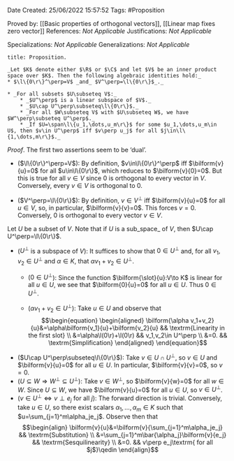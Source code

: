 <div class="topSpace"></div>

Date Created: 25/06/2022 15:57:52
Tags: #Proposition

Proved by: [[Basic properties of orthogonal vectors]], [[Linear map fixes zero vector]]
References: _Not Applicable_
Justifications: _Not Applicable_

Specializations: _Not Applicable_
Generalizations: _Not Applicable_

``` ad-Proposition
title: Proposition.

_Let $K$ denote either $\R$ or $\C$ and let $V$ be an inner product space over $K$. Then the following algebraic identities hold:_
* $\l\{0\r\}^\perp=V$ _and_ $V^\perp=\l\{0\r\}$_._

* _For all subsets $U\subseteq V$:_
    * _$U^\perp$ is a linear subspace of $V$._
    * _$U\cap U^\perp\subseteq\l\{0\r\}$._
    * _For all $W\subseteq V$ with $U\subseteq W$, we have $W^\perp\subseteq U^\perp$._
    * _If $U=\span\l\{u_1,\dots,u_m\r\}$ for some $u_1,\dots,u_m\in U$, then $v\in U^\perp$ iff $v\perp u_j$ for all $j\in\l\{1,\dots,m\r\}$._

```

_Proof_. The first two assertions seem to be $\textrm{`}$dual$\textrm{'}$.
* ($\l\{0\r\}^\perp=V$): By definition, $v\in\l\{0\r\}^\perp$ iff $\bilform{v}{u}=0$ for all $u\in\l\{0\r\}$, which reduces to $\bilform{v}{0}=0$. But this is true for all $v\in V$ since $0$ is orthogonal to every vector in $V$. Conversely, every $v\in V$ is orthogonal to $0$.

* ($V^\perp=\l\{0\r\}$): By definition, $v\in V^\perp$ iff $\bilform{v}{u}=0$ for all $u\in V$, so, in particular, $\bilform{v}{v}=0$. This forces $v=0$. Conversely, $0$ is orthogonal to every vector $v\in V$.

Let $U$ be a subset of $V$. Note that if $U$ is a sub_space_ of $V$, then $U\cap U^\perp=\l\{0\r\}$.
* ($U^\perp$ is a subspace of $V$): It suffices to show that $0\in U^\perp$ and, for all $v_1,v_2\in U^\perp$ and $\alpha\in K$, that $\alpha v_1+v_2\in U^\perp$.
    * ($0\in U^\perp$): Since the function $\bilform{\slot}{u}:V\to K$ is linear for all $u\in U$, we see that $\bilform{0}{u}=0$ for all $u\in U$. Thus $0\in U^\perp$.

    * ($\alpha v_1+v_2\in U^\perp$): Take $u\in U$ and observe that
    $$\begin{equation}
        \begin{aligned}
            \bilform{\alpha v_1+v_2}{u}&=\alpha\bilform{v_1}{u}+\bilform{v_2}{u} && \textrm{Linearity in the first slot} \\
            &=\alpha\l(0\r)+\l(0\r) && v_1,v_2\in U^\perp \\
            &=0. && \textrm{Simplification}
        \end{aligned}
    \end{equation}$$
* ($U\cap U^\perp\subseteq\l\{0\r\}$): Take $v\in U\cap U^\perp$, so $v\in U$ and $\bilform{v}{u}=0$ for all $u\in U$. In particular, $\bilform{v}{v}=0$, so $v=0$.
* ($U\subseteq W\Rightarrow W^\perp\subseteq U^\perp$): Take $v\in W^\perp$, so $\bilform{v}{w}=0$ for all $w\in W$. Since $U\subseteq W$, we have $\bilform{v}{u}=0$ for all $u\in U$, so $v\in U^\perp$.
* ($v\in U^\perp\Leftrightarrow v\perp e_j$ for all $j$): The forward direction is trivial. Conversely, take $u\in U$, so there exist scalars $\alpha_1,\dots,\alpha_m\in K$ such that $u=\sum_{j=1}^m\alpha_je_j$. Observe then that
$$\begin{align}
    \bilform{v}{u}&=\bilform{v}{\sum_{j=1}^m\alpha_je_j} && \textrm{Substitution} \\
    &=\sum_{j=1}^m\bar{\alpha_j}\bilform{v}{e_j} && \textrm{Sesquilinearity} \\
    &=0. && v\perp e_j\textrm{ for all $j$}\qedin
\end{align}$$
